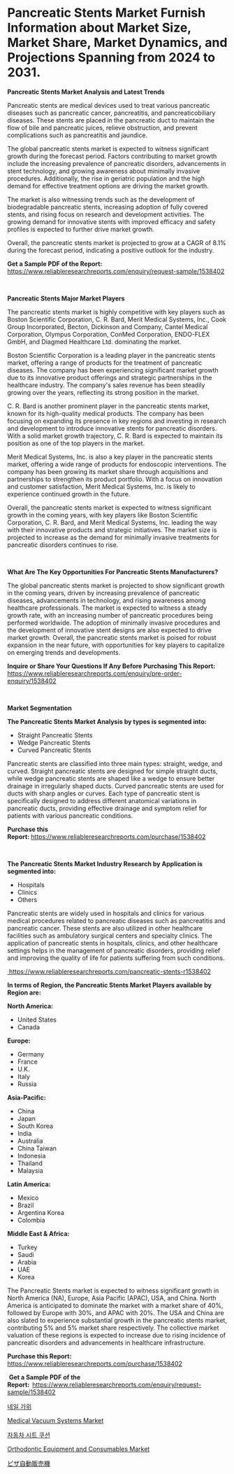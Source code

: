 <p><h1>Pancreatic Stents Market Furnish Information about Market Size, Market Share, Market Dynamics, and Projections Spanning from 2024 to 2031.</h1></p><p><strong>Pancreatic Stents Market Analysis and Latest Trends</strong></p>
<p><p>Pancreatic stents are medical devices used to treat various pancreatic diseases such as pancreatic cancer, pancreatitis, and pancreaticobiliary diseases. These stents are placed in the pancreatic duct to maintain the flow of bile and pancreatic juices, relieve obstruction, and prevent complications such as pancreatitis and jaundice.</p><p>The global pancreatic stents market is expected to witness significant growth during the forecast period. Factors contributing to market growth include the increasing prevalence of pancreatic disorders, advancements in stent technology, and growing awareness about minimally invasive procedures. Additionally, the rise in geriatric population and the high demand for effective treatment options are driving the market growth.</p><p>The market is also witnessing trends such as the development of biodegradable pancreatic stents, increasing adoption of fully covered stents, and rising focus on research and development activities. The growing demand for innovative stents with improved efficacy and safety profiles is expected to further drive market growth.</p><p>Overall, the pancreatic stents market is projected to grow at a CAGR of 8.1% during the forecast period, indicating a positive outlook for the industry.</p></p>
<p><strong>Get a Sample PDF of the Report:&nbsp;</strong> <a href="https://www.reliableresearchreports.com/enquiry/request-sample/1538402">https://www.reliableresearchreports.com/enquiry/request-sample/1538402</a></p>
<p>&nbsp;</p>
<p><strong>Pancreatic Stents Major Market Players</strong></p>
<p><p>The pancreatic stents market is highly competitive with key players such as Boston Scientific Corporation, C. R. Bard, Merit Medical Systems, Inc., Cook Group Incorporated, Becton, Dickinson and Company, Cantel Medical Corporation, Olympus Corporation, ConMed Corporation, ENDO-FLEX GmbH, and Diagmed Healthcare Ltd. dominating the market.</p><p>Boston Scientific Corporation is a leading player in the pancreatic stents market, offering a range of products for the treatment of pancreatic diseases. The company has been experiencing significant market growth due to its innovative product offerings and strategic partnerships in the healthcare industry. The company's sales revenue has been steadily growing over the years, reflecting its strong position in the market.</p><p>C. R. Bard is another prominent player in the pancreatic stents market, known for its high-quality medical products. The company has been focusing on expanding its presence in key regions and investing in research and development to introduce innovative stents for pancreatic disorders. With a solid market growth trajectory, C. R. Bard is expected to maintain its position as one of the top players in the market.</p><p>Merit Medical Systems, Inc. is also a key player in the pancreatic stents market, offering a wide range of products for endoscopic interventions. The company has been growing its market share through acquisitions and partnerships to strengthen its product portfolio. With a focus on innovation and customer satisfaction, Merit Medical Systems, Inc. is likely to experience continued growth in the future.</p><p>Overall, the pancreatic stents market is expected to witness significant growth in the coming years, with key players like Boston Scientific Corporation, C. R. Bard, and Merit Medical Systems, Inc. leading the way with their innovative products and strategic initiatives. The market size is projected to increase as the demand for minimally invasive treatments for pancreatic disorders continues to rise.</p></p>
<p>&nbsp;</p>
<p><strong>What Are The Key Opportunities For Pancreatic Stents Manufacturers?</strong></p>
<p><p>The global pancreatic stents market is projected to show significant growth in the coming years, driven by increasing prevalence of pancreatic diseases, advancements in technology, and rising awareness among healthcare professionals. The market is expected to witness a steady growth rate, with an increasing number of pancreatic procedures being performed worldwide. The adoption of minimally invasive procedures and the development of innovative stent designs are also expected to drive market growth. Overall, the pancreatic stents market is poised for robust expansion in the near future, with opportunities for key players to capitalize on emerging trends and developments.</p></p>
<p><strong>Inquire or Share Your Questions If Any Before Purchasing This Report:</strong> <a href="https://www.reliableresearchreports.com/enquiry/pre-order-enquiry/1538402">https://www.reliableresearchreports.com/enquiry/pre-order-enquiry/1538402</a></p>
<p>&nbsp;</p>
<p><strong>Market Segmentation</strong></p>
<p><strong>The Pancreatic Stents Market Analysis by types is segmented into:</strong></p>
<p><ul><li>Straight Pancreatic Stents</li><li>Wedge Pancreatic Stents</li><li>Curved Pancreatic Stents</li></ul></p>
<p><p>Pancreatic stents are classified into three main types: straight, wedge, and curved. Straight pancreatic stents are designed for simple straight ducts, while wedge pancreatic stents are shaped like a wedge to ensure better drainage in irregularly shaped ducts. Curved pancreatic stents are used for ducts with sharp angles or curves. Each type of pancreatic stent is specifically designed to address different anatomical variations in pancreatic ducts, providing effective drainage and symptom relief for patients with various pancreatic conditions.</p></p>
<p><strong>Purchase this Report:&nbsp;</strong><a href="https://www.reliableresearchreports.com/purchase/1538402">https://www.reliableresearchreports.com/purchase/1538402</a></p>
<p>&nbsp;</p>
<p><strong>The Pancreatic Stents Market Industry Research by Application is segmented into:</strong></p>
<p><ul><li>Hospitals</li><li>Clinics</li><li>Others</li></ul></p>
<p><p>Pancreatic stents are widely used in hospitals and clinics for various medical procedures related to pancreatic diseases such as pancreatitis and pancreatic cancer. These stents are also utilized in other healthcare facilities such as ambulatory surgical centers and specialty clinics. The application of pancreatic stents in hospitals, clinics, and other healthcare settings helps in the management of pancreatic disorders, providing relief and improving the quality of life for patients suffering from such conditions.</p></p>
<p><a href="https://www.reliableresearchreports.com/pancreatic-stents-r1538402">&nbsp;https://www.reliableresearchreports.com/pancreatic-stents-r1538402</a></p>
<p><strong>In terms of Region, the Pancreatic Stents Market Players available by Region are:</strong></p>
<p>
    <p> <strong> North America: </strong>
        <ul>
            <li>United States</li>
            <li>Canada</li>
        </ul>
        </p> 
    <p> <strong> Europe: </strong>
        <ul>
            <li>Germany</li>
            <li>France</li>
            <li>U.K.</li>
            <li>Italy</li>
            <li>Russia</li>
        </ul>
        </p> 
    <p> <strong> Asia-Pacific: </strong>
        <ul>
            <li>China</li>
            <li>Japan</li>
            <li>South Korea</li>
            <li>India</li>
            <li>Australia</li>
            <li>China Taiwan</li>
            <li>Indonesia</li>
            <li>Thailand</li>
            <li>Malaysia</li>
        </ul>
        </p> 
    <p> <strong> Latin America: </strong>
        <ul>
            <li>Mexico</li>
            <li>Brazil</li>
            <li>Argentina Korea</li>
            <li>Colombia</li>
        </ul>
        </p> 
    <p> <strong> Middle East & Africa: </strong>
        <ul>
            <li>Turkey</li>
            <li>Saudi</li>
            <li>Arabia</li>
            <li>UAE</li>
            <li>Korea</li>
        </ul>
    </p>
    </p>
<p><p>The Pancreatic Stents market is expected to witness significant growth in North America (NA), Europe, Asia Pacific (APAC), USA, and China. North America is anticipated to dominate the market with a market share of 40%, followed by Europe with 30%, and APAC with 20%. The USA and China are also slated to experience substantial growth in the pancreatic stents market, contributing 5% and 5% market share respectively. The collective market valuation of these regions is expected to increase due to rising incidence of pancreatic disorders and advancements in healthcare infrastructure.</p></p>
<p><strong>Purchase this Report: </strong><a href="https://www.reliableresearchreports.com/purchase/1538402">https://www.reliableresearchreports.com/purchase/1538402</a></p>
<p>&nbsp;<strong>Get a Sample PDF of the Report:&nbsp;&nbsp;</strong><a href="https://www.reliableresearchreports.com/enquiry/request-sample/1538402">https://www.reliableresearchreports.com/enquiry/request-sample/1538402</a></p>
<p><strong></strong></p>
<p><p><a href="https://medium.com/@emmamoy1/%EC%86%90%ED%86%B1-%EA%B0%80%EC%9C%84-%EC%8B%9C%EC%9E%A5-%ED%81%AC%EA%B8%B0%EB%8A%94-%EA%B8%80%EB%A1%9C%EB%B2%8C-%EC%82%B0%EC%97%85%EC%97%90%EC%84%9C-%EC%B5%9C%EC%A0%81%EC%9D%98-%EB%A7%88%EC%BC%80%ED%8C%85-%EC%B1%84%EB%84%90%EC%9D%84-%EB%B3%B4%EC%97%AC%EC%A4%8D%EB%8B%88%EB%8B%A4-ac43eabd1a59">네일 가위</a></p><p><a href="https://github.com/sonuprakash1/Market-Research-Report-List-2/blob/main/medical-vacuum-systems-market.md">Medical Vacuum Systems Market</a></p><p><a href="https://medium.com/@jackieshlerin9805/%EC%9E%90%EB%8F%99%EC%B0%A8-%EC%8B%9C%ED%8A%B8-%EC%BF%A0%EC%85%98-%EC%8B%9C%EC%9E%A5-%EB%B6%84%EC%84%9D-cagr-%EC%8B%9C%EC%9E%A5-%EC%84%B8%EB%B6%84%ED%99%94-%EB%B0%8F-%EA%B8%80%EB%A1%9C%EB%B2%8C-%EC%82%B0%EC%97%85-%EA%B0%9C%EC%9A%94-d26c56466bfa">자동차 시트 쿠션</a></p><p><a href="https://github.com/Whitneyboyettebo9kiw7yr13/Market-Research-Report-List-2/blob/main/orthodontic-equipment-and-consumables-market.md">Orthodontic Equipment and Consumables Market</a></p><p><a href="https://github.com/adcxff01450218/Market-Research-Report-List-2/blob/main/487042149541.md">ピザ自動販売機</a></p></p>
